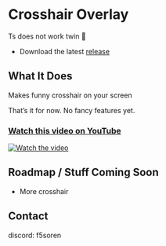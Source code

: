 # Crosshair Overlay

Ts does not work twin 🥀
- Download the latest [release](https://github.com/jonejadave/crosshair-overlay/releases/latest/download/crosshair_overlay_alpha.zip)
## What It Does

Makes funny crosshair on your screen 

That’s it for now. No fancy features yet.

### [Watch this video on YouTube](https://youtu.be/Qj-0nzVuN6M)
[![Watch the video](https://img.youtube.com/vi/Qj-0nzVuN6M/maxresdefault.jpg)](https://youtu.be/Qj-0nzVuN6M)


## Roadmap / Stuff Coming Soon

- More crosshair

## Contact

discord: f5soren 
